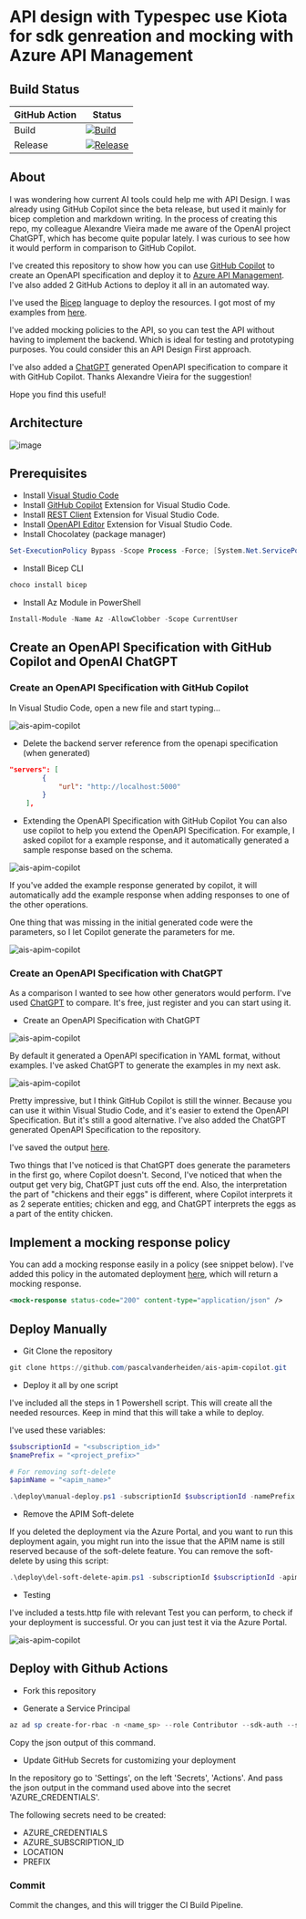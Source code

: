 # API design with Typespec use Kiota for sdk genreation and mocking with Azure API Management

## Build Status

| GitHub Action | Status |
| ----------- | ----------- |
| Build | [![Build](https://github.com/pascalvanderheiden/ais-apim-copilot/actions/workflows/build.yml/badge.svg?branch=main)](https://github.com/pascalvanderheiden/ais-apim-copilot/actions/workflows/build.yml) |
| Release | [![Release](https://github.com/pascalvanderheiden/ais-apim-copilot/actions/workflows/release.yml/badge.svg)](https://github.com/pascalvanderheiden/ais-apim-copilot/actions/workflows/release.yml) |

## About

I was wondering how current AI tools could help me with API Design. I was already using GitHub Copilot since the beta release, but used it mainly for bicep completion and markdown writing. In the process of creating this repo, my colleague Alexandre Vieira made me aware of the OpenAI project ChatGPT, which has become quite popular lately. I was curious to see how it would perform in comparison to GitHub Copilot.

I've created this repository to show how you can use [GitHub Copilot](https://github.com/features/copilot) to create an OpenAPI specification and deploy it to [Azure API Management](https://docs.microsoft.com/en-us/azure/api-management/overview). I've also added 2 GitHub Actions to deploy it all in an automated way.

I've used the [Bicep](https://docs.microsoft.com/en-us/azure/azure-resource-manager/bicep/overview) language to deploy the resources. I got most of my examples from [here](https://github.com/Azure/bicep/tree/main/docs/examples).

I've added mocking policies to the API, so you can test the API without having to implement the backend. Which is ideal for testing and prototyping purposes. You could consider this an API Design First approach.

I've also added a [ChatGPT](https://openai.com/blog/chatgpt/) generated OpenAPI specification to compare it with GitHub Copilot. Thanks Alexandre Vieira for the suggestion!

Hope you find this useful!

## Architecture

![image](https://github.com/mmegahed-ms/azure-asev3-sql/blob/main/assets/arch.png)

## Prerequisites

* Install [Visual Studio Code](https://code.visualstudio.com/download)
* Install [GitHub Copilot](https://copilot.github.com/) Extension for Visual Studio Code.
* Install [REST Client](https://marketplace.visualstudio.com/items?itemName=humao.rest-client) Extension for Visual Studio Code.
* Install [OpenAPI Editor](https://marketplace.visualstudio.com/items?itemName=42Crunch.vscode-openapi) Extension for Visual Studio Code.
* Install Chocolatey (package manager)

```ps1
Set-ExecutionPolicy Bypass -Scope Process -Force; [System.Net.ServicePointManager]::SecurityProtocol = [System.Net.ServicePointManager]::SecurityProtocol -bor 3072; iex ((New-Object System.Net.WebClient).DownloadString('https://community.chocolatey.org/install.ps1'))
```

* Install Bicep CLI

```ps1
choco install bicep
```

* Install Az Module in PowerShell

```ps1
Install-Module -Name Az -AllowClobber -Scope CurrentUser
```

## Create an OpenAPI Specification with GitHub Copilot and OpenAI ChatGPT

### Create an OpenAPI Specification with GitHub Copilot

In Visual Studio Code, open a new file and start typing...

![ais-apim-copilot](docs/images/github_copilot_openapi.gif)

* Delete the backend server reference from the openapi specification (when generated)

```json
"servers": [
        {
            "url": "http://localhost:5000"
        }
    ],
```

* Extending the OpenAPI Specification with GitHub Copilot
You can also use copilot to help you extend the OpenAPI Specification. For example, I asked copilot for a example response, and it automatically generated a sample response based on the schema.

![ais-apim-copilot](docs/images/extending_openapi_spec_with_copilot.png)

If you've added the example response generated by copilot, it will automatically add the example response when adding responses to one of the other operations.

One thing that was missing in the initial generated code were the parameters, so I let Copilot generate the parameters for me.

![ais-apim-copilot](docs/images/extending_openapi_spec_with_copilot_2.png)

### Create an OpenAPI Specification with ChatGPT

As a comparison I wanted to see how other generators would perform. I've used [ChatGPT](https://openai.com/blog/chatgpt/) to compare. It's free, just register and you can start using it.

* Create an OpenAPI Specification with ChatGPT

![ais-apim-copilot](docs/images/chatgpt_openapi_generation.png)

By default it generated a OpenAPI specification in YAML format, without examples. I've asked ChatGPT to generate the examples in my next ask.

![ais-apim-copilot](docs/images/chatgpt_openapi_generation_2.png)

Pretty impressive, but I think GitHub Copilot is still the winner. Because you can use it within Visual Studio Code, and it's easier to extend the OpenAPI Specification. But it's still a good alternative. I've also added the ChatGPT generated OpenAPI Specification to the repository.

I've saved the output [here](deploy/release/openapi/openapi_chatgpt.yaml).

Two things that I've noticed is that ChatGPT does generate the parameters in the first go, where Copilot doesn't. Second, I've noticed that when the output get very big, ChatGPT just cuts off the end. Also, the interpretation the part of "chickens and their eggs" is different, where Copilot interprets it as 2 seperate entities; chicken and egg, and ChatGPT interprets the eggs as a part of the entity chicken.

## Implement a mocking response policy

You can add a mocking response easily in a policy (see snippet below). I've added this policy in the automated deployment [here](deploy/release/policies/api_policy.xml), which will return a mocking response.

```xml
<mock-response status-code="200" content-type="application/json" />
```

## Deploy Manually

* Git Clone the repository

```ps1
git clone https://github.com/pascalvanderheiden/ais-apim-copilot.git
```

* Deploy it all by one script

I've included all the steps in 1 Powershell script. This will create all the needed resources. Keep in mind that this will take a while to deploy.

I've used these variables:

```ps1
$subscriptionId = "<subscription_id>"
$namePrefix = "<project_prefix>"

# For removing soft-delete
$apimName = "<apim_name>"
```

```ps1
.\deploy\manual-deploy.ps1 -subscriptionId $subscriptionId -namePrefix $namePrefix
```

* Remove the APIM Soft-delete

If you deleted the deployment via the Azure Portal, and you want to run this deployment again, you might run into the issue that the APIM name is still reserved because of the soft-delete feature. You can remove the soft-delete by using this script:

```ps1
.\deploy\del-soft-delete-apim.ps1 -subscriptionId $subscriptionId -apimName $apimName
```

* Testing

I've included a tests.http file with relevant Test you can perform, to check if your deployment is successful. Or you can just test it via the Azure Portal.

![ais-apim-copilot](docs/images/apim_result.png)

## Deploy with Github Actions

* Fork this repository

* Generate a Service Principal

```ps1
az ad sp create-for-rbac -n <name_sp> --role Contributor --sdk-auth --scopes /subscriptions/<subscription_id>
```

Copy the json output of this command.

* Update GitHub Secrets for customizing your deployment

In the repository go to 'Settings', on the left 'Secrets', 'Actions'.
And pass the json output in the command used above into the secret 'AZURE_CREDENTIALS'.

The following secrets need to be created:

* AZURE_CREDENTIALS
* AZURE_SUBSCRIPTION_ID
* LOCATION
* PREFIX

### Commit

Commit the changes, and this will trigger the CI Build Pipeline.
